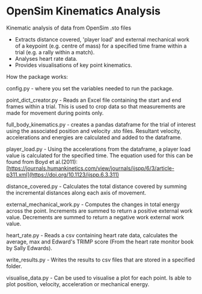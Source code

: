 # OpenSim Kinematics Analysis

Kinematic analysis of data from OpenSim .sto files
- Extracts distance covered, 'player load' and external mechanical work of a keypoint (e.g. centre of mass) for a specified time frame within a trial (e.g. a rally within a match).
- Analyses heart rate data. 
- Provides visualisations of key point kinematics.

How the package works:

config.py - where you set the variables needed to run the package.

point_dict_creator.py - Reads an Excel file containing the start and end frames within a trial. This is used to crop data so that measurements are made for movement during points only.

full_body_kinematics.py - creates a pandas dataframe for the trial of interest using the associated position and velocity .sto files. Resultant velocity, accelerations and energies are calculated and added to the dataframe.

player_load.py - Using the accelerations from the dataframe, a player load value is calculated for the specified time. The equation used for this can be found from Boyd et al.(2011):  [https://journals.humankinetics.com/view/journals/ijspp/6/3/article-p311.xml](https://doi.org/10.1123/ijspp.6.3.311) 

distance_covered.py - Calculates the total distance covered by summing the incremental distances along each axis of movement.

external_mechanical_work.py - Computes the changes in total energy across the point. Increments are summed to return a positive external work value. Decrements are summed to return a negative work external work value. 

heart_rate.py - Reads a csv containing heart rate data, calculates the average, max and Edward's TRIMP score (From the heart rate monitor book by Sally Edwards). 

write_results.py - Writes the results to csv files that are stored in a specified folder.

visualise_data.py - Can be used to visualise a plot for each point. Is able to plot position, velocity, acceleration or mechanical energy.
